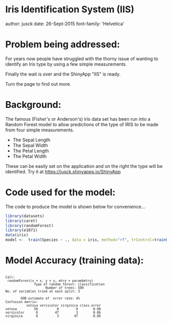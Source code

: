 Iris Identification System (IIS)
========================================================
author: jusck
date: 26-Sept-2015
font-family: 'Helvetica'

Problem being addressed:
========================================================
For years now people have struggled with the thorny 
issue of wanting to identify an Iris type by using a
few simple measurements.

Finally the wait is over and the ShinyApp "IIS" is ready.

Turn the page to find out more.


Background:
========================================================

The famous (Fisher's or Anderson's) iris data set has 
been run into a Random Forest model to allow predictions
of the type of IRIS to be made from four simple 
measurements.

- The Sepal Length
- The Sepal Width
- The Petal Length
- The Petal Width

These can be easily set on the application and on the right
the type will be identified. Try it at https://jusck.shinyapps.io/ShinyApp


Code used for the model:
========================================================

The code to produce the model is shown below for convenience...

```r
library(datasets) 
library(caret)
library(randomForest)
library(e1071)
data(iris)
model <-  train(Species ~ ., data = iris, method="rf", trControl=trainControl(method='cv',number=4))
```

Model Accuracy (training data):
========================================================
<small>

```

Call:
 randomForest(x = x, y = y, mtry = param$mtry) 
               Type of random forest: classification
                     Number of trees: 500
No. of variables tried at each split: 3

        OOB estimate of  error rate: 4%
Confusion matrix:
           setosa versicolor virginica class.error
setosa         50          0         0        0.00
versicolor      0         47         3        0.06
virginica       0          3        47        0.06
```
</small>
